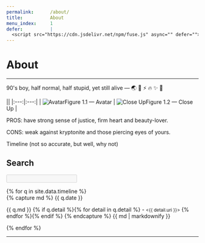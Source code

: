 ```yaml
---
permalink:      /about/
title:          About
menu_index:     1
defer:          |
  <script src="https://cdn.jsdelivr.net/npm/fuse.js" async="" defer=""></script>
---
```

# About[](# '{">":"find","tag":"main","className":"green align-center"}')

---

90's boy, half normal, half stupid, yet still alive — 🌏 🦄 ⚡️ 🔥 ✨ 🐉

|[](# '{">":"find","tag":"table","className":"responsive card"}')|
|:---:|:---:|
| ![Avatar][Avatar]Figure 1.1 — Avatar | ![Close Up][Close Up]Figure 1.2 — Close Up |

PROS: have strong sense of justice, firm heart and beauty-lover.

CONS: weak against kryptonite and those piercing eyes of yours.

Timeline (not so accurate, but well, why not)

[Avatar]: https://gunawan.wijaya.cc/assets/images/avatar.jpg '{">":"wrap","tag":"span","className":"block avatar"}'
[Close Up]: https://gunawan.wijaya.cc/assets/images/closeup.jpg '{">":"wrap","tag":"span","className":"block closeup"}'

<div class="card-list">
  <div class="card white no-print">
    <h2>Search</h2>
    <p><input id="omnibox" type="search" disabled="disabled"/></p>
  </div>
{% for q in site.data.timeline %} <div class="card black" data-id="{{ q.date }}"> {% capture md %}
{{ q.date }}

{{ q.md }}
{% if q.detail %}{% for detail in q.detail %} - <small class="{{ detail.live }}"><{{ detail.uri }}></small>
{% endfor %}{% endif %}
{% endcapture %} {{ md | markdownify }} </div> {% endfor %}
</div>

---

<script>
afterLib.push(function(){
  var id=all('[data-id]'),i=id.length;while(i--){id[i].id='X-'+md5(id[i].dataset.id);delete id[i].dataset.id}
  fetch('https://gunawan.wijaya.cc/api/timeline.json')
  .then(function(e){return(e.text()||e);})
  .then(function(e){
    var list = (JSON.parse(e)),
        ob = one('#omnibox');
    ob.removeAttribute('disabled');
    on(ob, 'input propertychange change', function(e) {
      if (window.Fuse && this.value.length) {
        var res = (new Fuse(list, {
          shouldSort: true,
          threshold: 0.2,
          location: 0,
          distance: 1000,
          maxPatternLength: 32,
          minMatchCharLength: 1,
          keys: [
            { weight: 0.7, name: 'date' },
            { weight: 0.6, name: 'md' },
            { weight: 0.5, name: 'detail.uri' }
          ]
        }).search(this.value)), i = res.length;
        addClass(all('.card-list .card[id]'),'hide');
        while (i--) { removeClass(one('#X-'+md5(res[i].date)),'hide'); }
      } else { removeClass(all('.card-list .card[id]'),'hide'); }
    }); /*= omnibox changed =*/
  });
});
</script>
